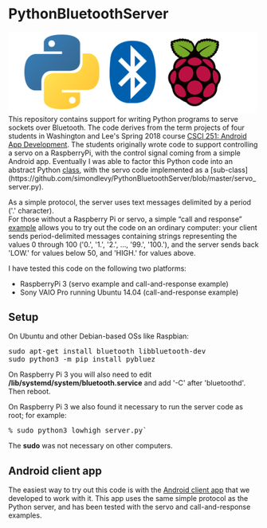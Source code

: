 # PythonBluetoothServer
<img src="logo.png" width=500>
This repository contains support for writing Python programs to serve sockets over Bluetooth.  The code derives from
the term projects of four students in Washington and Lee's Spring 2018 course
<a href="https://home.wlu.edu/~levys/courses/csci251s2018/">CSCI 251: Android App Development</a>.  The students originally
wrote code to support controlling a servo on a RaspberryPi, with the control signal coming from a simple Android
app.  Eventually I was able to factor this Python code into an abstract Python
<a href="https://github.com/simondlevy/PythonBluetoothServer/blob/master/bluetooth_server.py">class</a>, with the
servo code implemented as a [sub-class](https://github.com/simondlevy/PythonBluetoothServer/blob/master/servo_server.py).

As a simple protocol, the server uses text messages delimited by a period ('.' character).   
For those without a Raspberry Pi or servo, a simple &ldquo;call and response&rdquo; 
[example](https://github.com/simondlevy/PythonBluetoothServer/blob/master/lowhigh_server.py) 
allows you to try out the code on an ordinary computer: your client sends period-delimited
messages containing strings representing the values 0 through 100 ('0.', '1.',
'2.', ..., '99.', '100.'), and the server sends back 'LOW.' for values below 50,
and 'HIGH.' for values above.  

I have tested this code on the following two platforms:

* RaspberryPi 3 (servo example and call-and-response example)
* Sony VAIO Pro running Ubuntu 14.04 (call-and-response example)

## Setup

On Ubuntu and other Debian-based OSs like Raspbian:

<pre>
sudo apt-get install bluetooth libbluetooth-dev
sudo python3 -m pip install pybluez
</pre>

On Raspberry Pi 3 you will also need to edit 
<b>/lib/systemd/system/bluetooth.service</b> and add '-C' after 'bluetoothd'.  Then reboot.

On Raspberry Pi 3 we also found it necessary to run the server code as root; for example:

<pre>
% sudo python3 lowhigh_server.py`
</pre>

The <b>sudo</b> was not necessary on other computers.

## Android client app

The easiest way to try out this code is with the [Android client app](https://github.com/simondlevy/BluetoothClient)
that we developed to work with it.  This app uses the same simple protocol as the Python server, and has been
tested with the servo and call-and-response examples.
